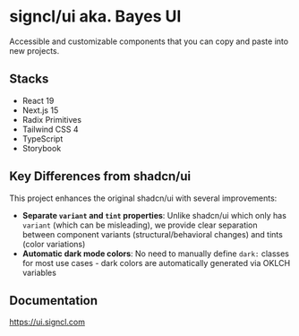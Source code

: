 # signcl/ui aka. Bayes UI

Accessible and customizable components that you can copy and paste into new projects.

## Stacks

- React 19
- Next.js 15
- Radix Primitives
- Tailwind CSS 4
- TypeScript
- Storybook

## Key Differences from shadcn/ui

This project enhances the original shadcn/ui with several improvements:

- **Separate `variant` and `tint` properties**: Unlike shadcn/ui which only has `variant` (which can be misleading), we provide clear separation between component variants (structural/behavioral changes) and tints (color variations)
- **Automatic dark mode colors**: No need to manually define `dark:` classes for most use cases - dark colors are automatically generated via OKLCH variables

## Documentation

https://ui.signcl.com
